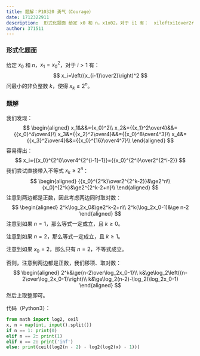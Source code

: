 ```yaml
---
title: 题解：P10320 勇气（Courage）
date: 1712322911
description:  形式化题面 给定 x0 和 n，x1x02，对于 i1 有：  xileftxi1over2right2  问最小的非负整数 k，使得 xkge2n。  题
author: 371511
---
```


### 形式化题面

给定 $x_0$ 和 $n$，$x_1={x_0}^2$，对于 $i>1$ 有：
$$
x_i=\left({x_{i-1}\over2}\right)^2
$$
问最小的非负整数 $k$，使得 $x_k\ge2^n$。

### 题解

我们发现：
$$
\begin{aligned}
x_1&&&={x_0}^2\\
x_2&={{x_1}^2\over4}&&={{x_0}^4\over4}\\
x_3&={{x_2}^2\over4}&&={{x_0}^8\over4^3}\\
x_4&={{x_3}^2\over4}&&={{x_0}^{16}\over4^7}\\
\end{aligned}
$$
容易得出：
$$
x_i={{x_0}^{2^i}\over4^{2^{i-1}-1}}={{x_0}^{2^i}\over2^{2^i-2}}
$$
我们尝试直接带入不等式 $x_k\ge2^n$：
$$
\begin{aligned}
{{x_0}^{2^k}\over2^{2^k-2}}&\ge2^n\\
{x_0}^{2^k}&\ge2^{2^k-2+n}\\
\end{aligned}
$$
注意到两边都是正数，因此考虑两边同时取对数：
$$
\begin{aligned}
2^k\log_2x_0&\ge2^k-2+n\\
2^k(\log_2x_0-1)&\ge n-2
\end{aligned}
$$
注意到如果 $n=1$，那么等式一定成立，且 $k\ge0$​。

注意到如果 $n=2$，那么等式一定成立，且 $k\ge1$。

注意到如果 $x_0=2$，那么只有 $n=2$​，不等式成立。

否则，注意到两边都是正数，我们移项、取对数：
$$
\begin{aligned}
2^k&\ge{n-2\over\log_2x_0-1}\\
k&\ge\log_2\left({n-2\over\log_2x_0-1}\right)\\
k&\ge\log_2(n-2)-\log_2(\log_2x_0-1)
\end{aligned}
$$
然后上取整即可。

代码（Python3）：

```py
from math import log2, ceil
x, n = map(int, input().split())
if n == 1: print(0)
elif n == 2: print(1)
elif x == 2: print('inf')
else: print(ceil(log2(n - 2) - log2(log2(x) - 1)))
```
